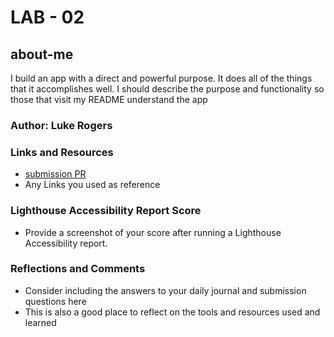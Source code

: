 # LAB - 02

## about-me

I build an app with a direct and powerful purpose. It does all of the things that it accomplishes well. I should describe the purpose and functionality so those that visit my README understand the app

### Author: Luke Rogers

### Links and Resources

* [submission PR](http://xyz.com)
* Any Links you used as reference

### Lighthouse Accessibility Report Score

* Provide a screenshot of your score after running a Lighthouse Accessibility report.

### Reflections and Comments

* Consider including the answers to your daily journal and submission questions here
* This is also a good place to reflect on the tools and resources used and learned

